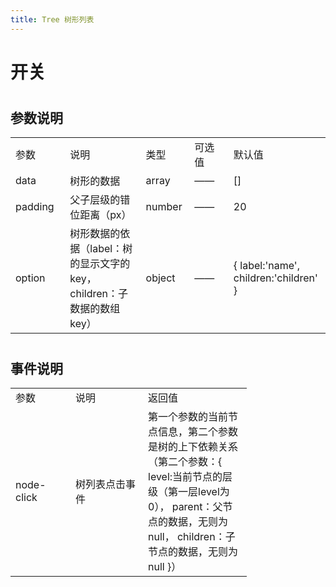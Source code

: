 ```yaml
---
title: Tree 树形列表
---
```


# 开关 

<ClientOnly>
  <tree-demo></tree-demo>
</ClientOnly>

#
<h2>参数说明</h2> 
<table width="100%">
    <tr>
        <td width="120">
                参数
        </td>
        <td width="250">
                说明
        </td>
        <td width="80">
                类型
        </td>
        <td width="120">
                可选值
        </td>
        <td width="160">
                默认值
        </td>
    </tr>
    <tr>
        <td>
                data
        </td>
        <td>
                树形的数据
        </td>
        <td>
                array
        </td>
        <td>
                ——
        </td>
        <td>
               []
        </td>
    </tr>
    <tr>
        <td>
                padding
        </td>
        <td>
                父子层级的错位距离（px）
        </td>
        <td>
                number
        </td>
        <td>
                ——
        </td>
        <td>
               20
        </td>
    </tr>
    <tr>
        <td>
                option
        </td>
        <td>
                树形数据的依据（label：树的显示文字的key，children：子数据的数组key）
        </td>
        <td>
                object
        </td>
        <td>
                ——
        </td>
        <td>
            {
              label:'name',
              children:'children'
            }
        </td>
    </tr>

</table>



#

<h2>事件说明</h2> 
<table width="100%">
    <tr>
        <td  width="80">
                参数
        </td>
        <td width="100">
                说明
        </td>
        <td width="150">
                返回值
        </td>
    </tr>
    <tr>
        <td >
                node-click
        </td>
        <td >
                树列表点击事件
        </td>
        <td >
                第一个参数的当前节点信息，第二个参数是树的上下依赖关系 （第二个参数：{
                    level:当前节点的层级（第一层level为0），
                    parent：父节点的数据，无则为null，
                    children：子节点的数据，无则为null
                }）
        </td>
    </tr>
  
    
</table>